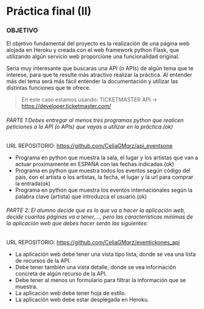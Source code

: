 # Práctica final (II)

### OBJETIVO

El objetivo fundamental del proyecto es la realización de una página web alojada en Heroku y creada con el web framework python Flask, que utilizando algún servicio web proporcione una funcionalidad original.

Sería muy interesante que buscaras una API (o APIs) de algún tema que te interese, para que te resulte más atractivo realizar la práctica. Al entender más del tema será más fácil entender la documentación y utilizar las distintas funciones que te ofrece.

> En este caso estamos usando: TICKETMASTER API -> https://developer.ticketmaster.com/

###### PARTE 1:Debes entregar al menos tres programas python que realicen peticiones a la API (o APIs) que vayas a utilizar en la práctica.(ok)
URL REPOSITORIO: https://github.com/CeliaGMqrz/api_eventsone

- Programa en python que muestra la sala, el lugar y los artistas que van a actuar proximamente en ESPAÑA con las fechas indicadas.(ok)
- Programa en python que muestra todos los eventos según código del pais, con el artista o los artistas, la fecha, el lugar y la url para comprar la entrada(ok)
- Programa en python que muestra los eventos internacionales según la palabra clave (artista) que introduzca el usuario.(ok)


###### PARTE 2: El alumno decide que es lo que va a hacer la aplicación web, decide cuantas páginas va a tener,…, pero las características mínimas de la aplicación web que debes hacer serán las siguientes:
URL REPOSITORIO: https://github.com/CeliaGMqrz/eventickones_api

- La aplicación web debe tener una vista tipo lista, donde se vea una lista de recursos de la API.
- Debe tener también una vista detalle, donde se vea información concreta de algún recurso de la API.
- Debe tener al menos un formulario para filtrar la información que se muestra.
- La aplicación web debe tener hoja de estilo.
- La aplicación web debe estar desplegada en Heroku.